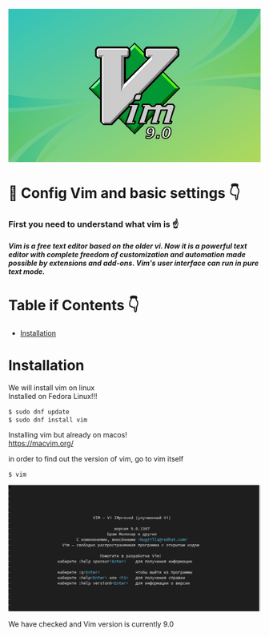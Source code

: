 ![](https://github.com/CrystalPhantom/Config-Vim-Settings/blob/93832b0cba38c37e8c4c7cb3f3588f82192102a6/assets/%D0%A1%D0%BD%D0%B8%D0%BC%D0%BE%D0%BA%20%D1%8D%D0%BA%D1%80%D0%B0%D0%BD%D0%B0%20%D0%BE%D1%82%202023-03-20%2022-51-03.png)

# :pushpin: Config Vim and basic settings :point_down:

### First you need to understand what vim is :point_up:
 
##### Vim is a free text editor based on the older vi. Now it is a powerful text editor with complete freedom of customization and automation made possible by extensions and add-ons. Vim's user interface can run in pure text mode.


# Table if Contents :point_down:

* [Installation](#installation)





# Installation
We will install vim on linux<br>
Installed on Fedora Linux!!!

```vim 
$ sudo dnf update
$ sudo dnf install vim
```

Installing vim but already on macos!<br> 
https://macvim.org/


in order to find out the version of vim, go to vim itself

```vim 
$ vim 
```
![](https://github.com/CrystalPhantom/Config-Vim-Settings/blob/f9ac9591e9601ac19a93e6288a0ab4d810341511/assets/%D0%A1%D0%BD%D0%B8%D0%BC%D0%BE%D0%BA%20%D1%8D%D0%BA%D1%80%D0%B0%D0%BD%D0%B0%20%D0%BE%D1%82%202023-03-18%2015-14-48.png)

We have checked and Vim version is currently 9.0
